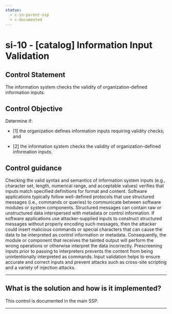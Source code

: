 ```yaml
---
status:
  - c-in-parent-ssp
  - c-documented
---
```


# si-10 - \[catalog\] Information Input Validation

## Control Statement

The information system checks the validity of organization-defined information inputs.

## Control Objective

Determine if:

- \[1\] the organization defines information inputs requiring validity checks; and

- \[2\] the information system checks the validity of organization-defined information inputs.

## Control guidance

Checking the valid syntax and semantics of information system inputs (e.g., character set, length, numerical range, and acceptable values) verifies that inputs match specified definitions for format and content. Software applications typically follow well-defined protocols that use structured messages (i.e., commands or queries) to communicate between software modules or system components. Structured messages can contain raw or unstructured data interspersed with metadata or control information. If software applications use attacker-supplied inputs to construct structured messages without properly encoding such messages, then the attacker could insert malicious commands or special characters that can cause the data to be interpreted as control information or metadata. Consequently, the module or component that receives the tainted output will perform the wrong operations or otherwise interpret the data incorrectly. Prescreening inputs prior to passing to interpreters prevents the content from being unintentionally interpreted as commands. Input validation helps to ensure accurate and correct inputs and prevent attacks such as cross-site scripting and a variety of injection attacks.

______________________________________________________________________

## What is the solution and how is it implemented?

This control is documented in the main SSP.

______________________________________________________________________
